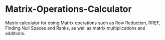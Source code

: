 # Matrix-Operations-Calculator
Matrix calculator for doing Matrix operations such as Row Reduction, RREF, Finding Null Spaces and Ranks, as well as matrix multiplications and additions.
